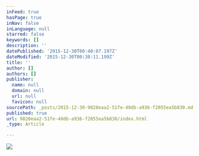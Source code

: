 ```yaml
---
inFeed: true
hasPage: true
inNav: false
inLanguage: null
starred: false
keywords: []
description: ''
datePublished: '2015-12-30T00:40:07.197Z'
dateModified: '2015-12-30T00:38:11.199Z'
title: ''
author: []
authors: []
publisher:
  name: null
  domain: null
  url: null
  favicon: null
sourcePath: _posts/2015-12-30-9820eaa2-51fe-40db-a936-f2055ea5b830.md
published: true
url: 9820eaa2-51fe-40db-a936-f2055ea5b830/index.html
_type: Article

---
```

![](https://the-grid-user-content.s3-us-west-2.amazonaws.com/5edaa7df-b2b5-488d-913a-88fe6237b8b7.png)